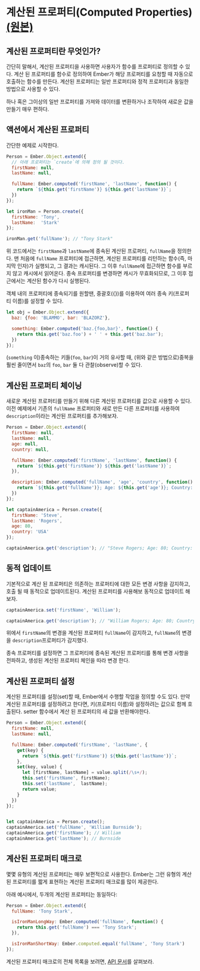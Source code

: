 # 계산된 프로퍼티(Computed Properties) [(원본)](https://guides.emberjs.com/v2.10.0/object-model/computed-properties/)

## 계산된 프로퍼티란 무엇인가?

간단히 말해서, 계산된 프로퍼티을 사용하면 사용자가 함수를 프로퍼티로 정의할 수 있다. 계산 된 프로퍼티를 함수로 정의하여 Ember가 해당 프로퍼티를 요청할 때 자동으로 호출하는 함수를 만든다. 계산된 프로퍼티는 일반 프로퍼티와 정적 프로퍼티과 동일한 방법으로 사용할 수 있다.

하나 혹은 그이상의 일반 프로퍼티를 가져와 데이터를 변환하거나 조작하여 새로운 값을 만들기 매우 편하다.

## 액션에서 계산된 프로퍼티

간단한 예제로 시작한다.

```javascript
Person = Ember.Object.extend({
  // 아래 프로퍼티는 `create`에 의해 정의 될 것이다.
  firstName: null,
  lastName: null,

  fullName: Ember.computed('firstName', 'lastName', function() {
    return `${this.get('firstName')} ${this.get('lastName')}`;
  })
});

let ironMan = Person.create({
  firstName: 'Tony',
  lastName:  'Stark'
});

ironMan.get('fullName'); // "Tony Stark"
```

위 코드에서는 `firstName`과 `lastName`에 종속된 계산된 프로퍼티, `fullName`을 정의한다. 맨 처음에 `fullName` 프로퍼티에 접근하면, 계산된 프로퍼티를 리턴하는 함수(즉, 마지막 인자)가 실행되고, 그 결과는 캐시된다. 그 이후 `fullName`에 접근하면 함수를 부르지 않고 캐시에서 읽어온다. 종속 프로퍼티를 변경하면 캐시가 무효화되므로, 그 이후 접근에서는 계산된 함수가 다시 실행된다.

객체 내의 프로퍼티에 종속되기를 원할땐, 중괄호({})를 이용하여 여러 종속 키(프로퍼티 이름)를 설정할 수 있다.

```javascript
let obj = Ember.Object.extend({
  baz: {foo: 'BLAMMO', bar: 'BLAZORZ'},

  something: Ember.computed('baz.{foo,bar}', function() {
    return this.get('baz.foo') + ' ' + this.get('baz.bar');
  })
});
```

(`something` 이)종속하는 키들(`foo`, `bar`)이 거의 유사할 때, (위와 같은 방법으로)중복을 훨씬 줄이면서 `baz`의 `foo`, `bar` 둘 다 관찰(observe)할 수 있다.

## 계산된 프로퍼티 체이닝
새로운 계산된 프로퍼티를 만들기 위해 다른 계산된 프로퍼티를 값으로 사용할 수 있다. 이전 예제에서 기존의 `fullName` 프로퍼티와 새로 만든 다른 프로퍼티를 사용하여 `description`이라는 계산된 프로퍼티를 추가해보자.

```javascript
Person = Ember.Object.extend({
  firstName: null,
  lastName: null,
  age: null,
  country: null,

  fullName: Ember.computed('firstName', 'lastName', function() {
    return `${this.get('firstName')} ${this.get('lastName')}`;
  }),

  description: Ember.computed('fullName', 'age', 'country', function() {
    return `${this.get('fullName')}; Age: ${this.get('age')}; Country: ${this.get('country')}`;
  })
});

let captainAmerica = Person.create({
  firstName: 'Steve',
  lastName: 'Rogers',
  age: 80,
  country: 'USA'
});

captainAmerica.get('description'); // "Steve Rogers; Age: 80; Country: USA"
```

## 동적 업데이트
기본적으로 계산 된 프로퍼티은 의존하는 프로퍼티에 대한 모든 변경 사항을 감지하고, 호출 될 때 동적으로 업데이트된다. 계산된 프로퍼티를 사용해보 동적으로 업데이트 해보자.

```javascript
captainAmerica.set('firstName', 'William');

captainAmerica.get('description'); // "William Rogers; Age: 80; Country: USA"
```

위에서  `firstName`의 변경을 계산된 프로퍼티 `fullName`이 감지하고, `fullName`의 변경을 `description`프로퍼티가 감지했다.

종속 프로퍼티를 설정하면 그 프로퍼티에 종속된 계산된 프로퍼티를 통해 변경 사항을 전파하고, 생성된 계산된 프로퍼티 체인을 따라 변경 한다.

## 계산된 프로퍼티 설정
계산된 프로퍼티를 설정(set)할 때, Ember에서 수행할 작업을 정의할 수도 있다. 만약 계산된 프로퍼티를 설정하려고 한다면, 키(프로퍼티 이름)와 설정하려는 값으로 함께 호출된다. setter 함수에서 계산 된 프로퍼티의 새 값을 반환해야한다.

```javascript
Person = Ember.Object.extend({
  firstName: null,
  lastName: null,

  fullName: Ember.computed('firstName', 'lastName', {
    get(key) {
      return `${this.get('firstName')} ${this.get('lastName')}`;
    },
    set(key, value) {
      let [firstName, lastName] = value.split(/\s+/);
      this.set('firstName', firstName);
      this.set('lastName',  lastName);
      return value;
    }
  })
});


let captainAmerica = Person.create();
captainAmerica.set('fullName', 'William Burnside');
captainAmerica.get('firstName'); // William
captainAmerica.get('lastName'); // Burnside
```

## 계산된 프로퍼티 매크로
몇몇 유형의 계산된 프로퍼티는 매우 보편적으로 사용한다. Ember는 그런 유형의 계산된 프로퍼티를 짧게 표현하는 계산된 프로퍼티 매크로를 많이 제공한다.

아래 예시에서, 두개의 계산된 프로퍼티는 동일하다:
```javascript
Person = Ember.Object.extend({
  fullName: 'Tony Stark',

  isIronManLongWay: Ember.computed('fullName', function() {
    return this.get('fullName') === 'Tony Stark';
  }),

  isIronManShortWay: Ember.computed.equal('fullName', 'Tony Stark')
});
```

계산된 프로퍼티 매크로의 전체 목록을 보려면, [API 문서](http://emberjs.com/api/classes/Ember.computed.html)를 살펴보라.
